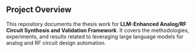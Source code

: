 ## Project Overview

This repository documents the thesis work for **LLM-Enhanced Analog/RF Circuit Synthesis and Validation Framework**. It covers the methodologies, experiments, and results related to leveraging large language models for analog and RF circuit design automation.
